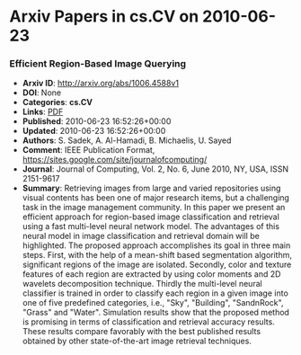 # Arxiv Papers in cs.CV on 2010-06-23
### Efficient Region-Based Image Querying
- **Arxiv ID**: http://arxiv.org/abs/1006.4588v1
- **DOI**: None
- **Categories**: **cs.CV**
- **Links**: [PDF](http://arxiv.org/pdf/1006.4588v1)
- **Published**: 2010-06-23 16:52:26+00:00
- **Updated**: 2010-06-23 16:52:26+00:00
- **Authors**: S. Sadek, A. Al-Hamadi, B. Michaelis, U. Sayed
- **Comment**: IEEE Publication Format,
  https://sites.google.com/site/journalofcomputing/
- **Journal**: Journal of Computing, Vol. 2, No. 6, June 2010, NY, USA, ISSN
  2151-9617
- **Summary**: Retrieving images from large and varied repositories using visual contents has been one of major research items, but a challenging task in the image management community. In this paper we present an efficient approach for region-based image classification and retrieval using a fast multi-level neural network model. The advantages of this neural model in image classification and retrieval domain will be highlighted. The proposed approach accomplishes its goal in three main steps. First, with the help of a mean-shift based segmentation algorithm, significant regions of the image are isolated. Secondly, color and texture features of each region are extracted by using color moments and 2D wavelets decomposition technique. Thirdly the multi-level neural classifier is trained in order to classify each region in a given image into one of five predefined categories, i.e., "Sky", "Building", "SandnRock", "Grass" and "Water". Simulation results show that the proposed method is promising in terms of classification and retrieval accuracy results. These results compare favorably with the best published results obtained by other state-of-the-art image retrieval techniques.




